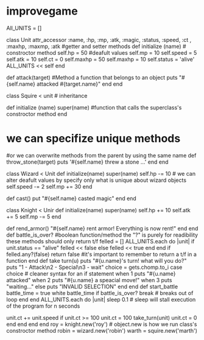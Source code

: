 # improvegame

All_UNITS = []

class Unit
  attr_accessor :name, :hp, :mp, :atk, :magic, :status, :speed, :ct , :maxhp, :maxmp, :atk  #getter and setter methods
  def initialize (name) # constroctor method
    self.hp = 50 #deafult values
    self.mp = 10
    self.speed = 5
    self.atk = 10
    self.ct = 0
    self.maxhp = 50
    self.maxhp = 10
    self.status = 'alive'
    ALL_UNITS << self
  end

  def attack(target) #Method a function that belongs to an object
    puts "#{self.name} attacked #{target.name}"
  end
end

class Squire < unit # inheritance

  def initialize (name)
  super(name) #function that calls the superclass's constroctor method
end
# we can specifize unique methods
#or we can overwrite methods from the parent by using the same name
def throw_stone(target)
  puts '#{self.name} threw a stone ...'
end
end

class Wizard < Unit
  def initialize(name)
    super(name)
    self.hp -= 10 # we can alter deafult values by specify only what is unique about wizard objects
    self.speed -= 2
    self.mp += 30
  end

  def cast()
    put "#{self.name} casted magic"
  end
end

class Knight < Unir
  def initialize(name)
    super(name)
    self.hp += 10
    self.atk += 5
    self.mp -= 5
end

def rend_armor()
  "#{self.name} rent armor! Everything is now rent!"
end
end
 def battle_is_over? #boolean function/method the "?" is purely for readibility these methods should only return t/f
   felled = []
   ALL_UNITS.each do |unit|
     if unit.status == "alive"
       felled << false
     else
       felled << true
   end
 end
 if felled.any?(false)
   return false #it's important to remember to return a t/f in a function
 end
 def take turn(u)
   puts "#{u.name}'s turn! what will you do?"
   puts  "1 - Attack\n2 - Special\n3 - wait"
   choice = gets.chomp.to_i
   case choice # cleaner syntax for an if statement 
   when 1
     puts "#{u.name} attacked"
   when 2
     puts "#{u.name} a speacial move!"
   when 3
     puts "waiting..."
   else
     puts "INVALID SELECTION"
end
end
  def start_battle
  battle_time = true
  white battle_time
  if battle_is_over?
 break # breaks out of loop
end
end
ALL_UNITS.each do |unit|
  sleep 0.1 # sleep will stall execution of the program for n seconds

  unit.ct += unit.speed
  if unit.ct >= 100
    unit.ct = 100
    take_turn(unit)
    unit.ct = 0
  end
end
end
end
 roy = knight.new('roy') # object.new is how we run class's constroctor method
 robin = wizard.new('robin')
 warth = squire.new('marth')
